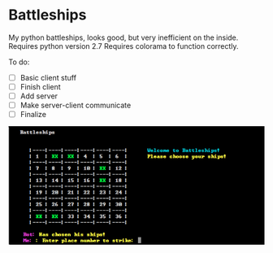 # Battleships
My python battleships, looks good, but very inefficient on the inside.
Requires python version 2.7
Requires colorama to function correctly.

To do:
- [ ] Basic client stuff
- [ ] Finish client
- [ ] Add server
- [ ] Make server-client communicate
- [ ] Finalize

![Alt text](screenshot.png?raw=true "Screenshot from terminal")

